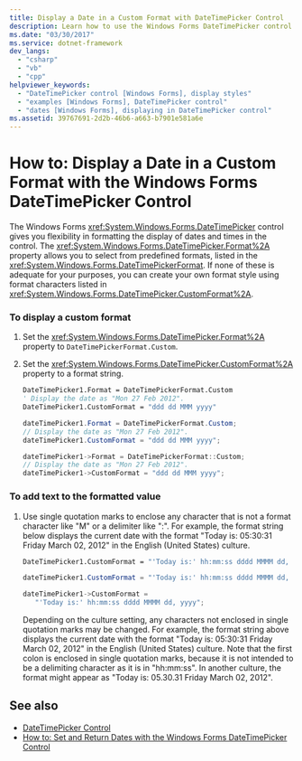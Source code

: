 ```yaml
---
title: Display a Date in a Custom Format with DateTimePicker Control
description: Learn how to use the Windows Forms DateTimePicker control to format the display of dates and times in the control.
ms.date: "03/30/2017"
ms.service: dotnet-framework
dev_langs: 
  - "csharp"
  - "vb"
  - "cpp"
helpviewer_keywords: 
  - "DateTimePicker control [Windows Forms], display styles"
  - "examples [Windows Forms], DateTimePicker control"
  - "dates [Windows Forms], displaying in DateTimePicker control"
ms.assetid: 39767691-2d2b-46b6-a663-b7901e581a6e
---
```

# How to: Display a Date in a Custom Format with the Windows Forms DateTimePicker Control

The Windows Forms <xref:System.Windows.Forms.DateTimePicker> control gives you flexibility in formatting the display of dates and times in the control. The <xref:System.Windows.Forms.DateTimePicker.Format%2A> property allows you to select from predefined formats, listed in the <xref:System.Windows.Forms.DateTimePickerFormat>. If none of these is adequate for your purposes, you can create your own format style using format characters listed in <xref:System.Windows.Forms.DateTimePicker.CustomFormat%2A>.

### To display a custom format

1. Set the <xref:System.Windows.Forms.DateTimePicker.Format%2A> property to `DateTimePickerFormat.Custom`.

2. Set the <xref:System.Windows.Forms.DateTimePicker.CustomFormat%2A> property to a format string.

    ```vb
    DateTimePicker1.Format = DateTimePickerFormat.Custom
    ' Display the date as "Mon 27 Feb 2012".
    DateTimePicker1.CustomFormat = "ddd dd MMM yyyy"
    ```

    ```csharp
    dateTimePicker1.Format = DateTimePickerFormat.Custom;
    // Display the date as "Mon 27 Feb 2012".
    dateTimePicker1.CustomFormat = "ddd dd MMM yyyy";
    ```

    ```cpp
    dateTimePicker1->Format = DateTimePickerFormat::Custom;
    // Display the date as "Mon 27 Feb 2012".
    dateTimePicker1->CustomFormat = "ddd dd MMM yyyy";
    ```

### To add text to the formatted value

1. Use single quotation marks to enclose any character that is not a format character like "M" or a delimiter like ":". For example, the format string below displays the current date with the format "Today is: 05:30:31 Friday March 02, 2012" in the English (United States) culture.

    ```vb
    DateTimePicker1.CustomFormat = "'Today is:' hh:mm:ss dddd MMMM dd, yyyy"
    ```

    ```csharp
    dateTimePicker1.CustomFormat = "'Today is:' hh:mm:ss dddd MMMM dd, yyyy";
    ```

    ```cpp
    dateTimePicker1->CustomFormat =
       "'Today is:' hh:mm:ss dddd MMMM dd, yyyy";
    ```

     Depending on the culture setting, any characters not enclosed in single quotation marks may be changed. For example, the format string above displays the current date with the format "Today is: 05:30:31 Friday March 02, 2012" in the English (United States) culture. Note that the first colon is enclosed in single quotation marks, because it is not intended to be a delimiting character as it is in "hh:mm:ss". In another culture, the format might appear as "Today is: 05.30.31 Friday March 02, 2012".

## See also

- [DateTimePicker Control](datetimepicker-control-windows-forms.md)
- [How to: Set and Return Dates with the Windows Forms DateTimePicker Control](how-to-set-and-return-dates-with-the-windows-forms-datetimepicker-control.md)
